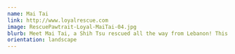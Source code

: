 ```yaml
---
name: Mai Tai
link: http://www.loyalrescue.com
image: RescuePawtrait-Loyal-MaiTai-04.jpg
blurb: Meet Mai Tai, a Shih Tsu rescued all the way from Lebanon! This 8 year old sweetie LOVES her walks and having only 1 eye doesn't slow her down in the least. 
orientation: landscape
---
```

